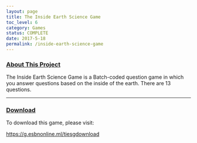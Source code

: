 ```yaml
---
layout: page
title: The Inside Earth Science Game
toc_level: 6
category: Games
status: COMPLETE
date: 2017-5-18
permalink: /inside-earth-science-game
---
```


### <u>About This Project</u>

The Inside Earth Science Game is a Batch-coded question game in which you answer questions based on the inside of the earth.  There are 13 questions.

<hr>

### <u>Download</u>

To download this game, please visit:

<a target="_blank" href="https://g.esbnonline.ml/tiesgdownload">https://g.esbnonline.ml/tiesgdownload</a>
